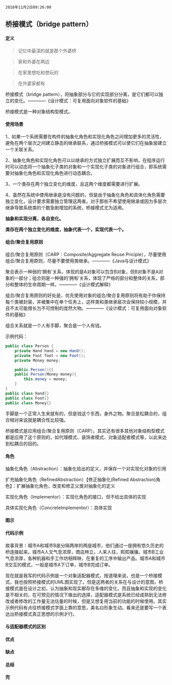 `2018年11月2日09:26:00`

## 桥接模式（bridge pattern）

#### 定义

>记忆中最深的就是那个外婆桥

>家和外婆在两边

>在家里想吃和想玩的

>在外婆家都有

桥接模式（bridge pattern），将抽象部分与它的实现部分分离，是它们都可以独立的变化。————《设计模式：可复用面向对象软件的基础》

桥接模式是一种对象结构型模式。

#### 使用场景

1、如果一个系统需要在构件的抽象化角色和实现化角色之间增加更多的灵活性，避免在两个层次之间建立静态的继承联系，通过桥接模式可以使它们在抽象层建立一个关联关系。

2、抽象化角色和实现化角色可以以继承的方式独立扩展而互不影响，在程序运行时可以动态将一个抽象化子类的对象和一个实现化子类的对象进行组合，即系统需要对抽象化角色和实现化角色进行动态耦合。

3、一个类存在两个独立变化的维度，且这两个维度都需要进行扩展。

4、虽然在系统中使用继承是没有问题的，但是由于抽象化角色和具体化角色需要独立变化，设计要求需要独立管理这两者。对于那些不希望使用继承或因为多层次继承导致系统类的个数急剧增加的系统，桥接模式尤为适用。

<b>抽象和实现分离，各自变化。</b>

<b>类存在两个独立变化的维度，抽象代表一个，实现代表一个。</b>

#### 组合/聚合复用原则

组合/聚合复用原则（CARP：Composite/Aggregate Reuse Priciple），尽量使用组合/聚合复用原则，尽量不要使用类继承。————《Java与设计模式》

聚合表示一种弱的‘拥有’关系，体现的是A对象可以包含B对象，但B对象不是A对象的一部分；组合则是一种强的‘拥有’关系，体现了严格的部分和整体的关系，部分和整体的生命周期一样。————《设计模式解释》

组合/聚合复用原则的好处是，优先使用对象的组合/聚合复用原则将有助于你保持每个类被封装，并被集中在单个任务上，这样类和类继承层次会保持较小规模，并且不太可能增长为不可控制的庞然大物。————《设计模式：可复用面向对象软件的基础》

组合关系就是一个人有手脚，聚合是一个人有钱。

示例代码：
``` java
public class Person {
	private Hand hand = new Hand();
	private Foot foot = new Foot();
	private Money money;

	public Person(){}
	public Person(Money money){
		this.money = money;
	}
}
public class Hand{}
public class Foot{}
public class Money{}
```
手脚是一个正常人生来就有的，但是钱这个东西，身外之物。聚合是松耦合的，组合相对来说就是耦合性比较强。

桥接模式是应用组合/聚合复用原则（CARP）。其实还有很多其他对象结构型模式都是应用了这个原则的，如代理模式、装饰者模式、对象适配者模式等，以此来达到松耦合的目的。

#### 角色

抽象化角色（Abstraction）：抽象化给出的定义，并保存一个对实现化对象的引用

扩充抽象化角色（RefinedAbstraction）【修正抽象化(Refined Abstraction)角色】：扩展抽象化角色，改变和修正父类对抽象化的定义

实现化角色（Implementor）：实现化角色的接口，但不给出具体的实现

具体实现化角色（ConcreteImplementor）：具体实现

#### 图示



#### 代码示例

故事背景：城市A和城市B是分隔两岸的两座城市，他们通过一座拥有悠久历史的桥连接起来。城市A人文气息浓厚，商店林立，人来人往，熙熙攘攘。城市B工业气息浓厚，各种机器和手工作坊相辉映，在重复的工序中输出产品。城市A和城市B交互的模式，一般是城市A下订单，城市B完成订单。


现在就是我写的代码示例是一个对象适配器模式，按道理来说，也是一个桥接模式，我也按照桥接模式的UML图实现了。但是这两者的关系在与设计的意图，桥接模式是在设计之初，认为抽象和现实都存在多维的变化，而且抽象和实现的变化是不相关的，在可预见的情况下做出的选择，适配器模式是系统已经成熟到无法修改或者修改的工作量无法估量的时候，但是又想复用当前的功能的时候使用。其实示例代码有点往桥接模式字面上靠的意思，美名曰形象生动。看来还是要写一个表达出桥接模式真正思想的示例才行。

#### 与适配器模式的区别

#### 优点

#### 缺点

#### 总结

#### 完

